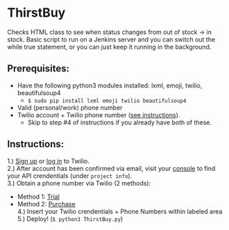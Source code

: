 # ThirstBuy
Checks HTML class to see when status changes from out of stock -> in stock. Basic script to run on a Jenkins server and you can switch out the while true statement, or you can just keep it running in the background.

## Prerequisites:
- Have the following python3 modules installed: lxml, emoji, twilio, beautifulsoup4   
  - `$ sudo pip install lxml emoji twilio beautifulsoup4`
- Valid (personal/work) phone number
- Twilio account + Twilio phone number ([see instructions](#instructions)).  
  - Skip to step #4 of instructions if you already have both of these.

## Instructions:
1.) [Sign up](https://www.twilio.com/try-twilio) or [log in](https://www.twilio.com/login) to Twilio.   
2.) After account has been confirmed via email, visit your [console](https://www.twilio.com/console) to find your API crendentials (under `project info`).    
3.) Obtain a phone number via Twilio (2 methods):   
- Method 1: [Trial](https://www.twilio.com/console/phone-numbers/trial-number/modal?capability[]=sms)  
- Method 2: [Purchase](https://www.twilio.com/console/phone-numbers/search)  
4.) Insert your Twilio crendentials + Phone Numbers within labeled area   
5.) Deploy! (`$ python3 ThirstBuy.py`)
